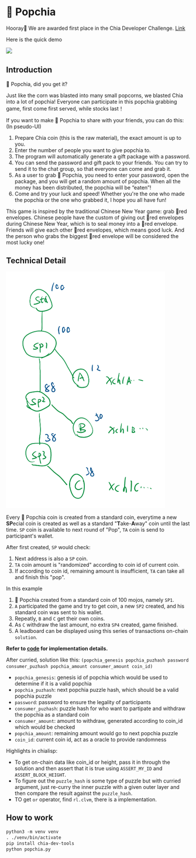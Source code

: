 # 🍿 Popchia

Hooray🎉 We are awarded first place in the Chia Developer Challenge. [Link](https://www.chia.net/2022/02/23/clovyr-dev-challenge-results.en.html)

Here is the quick demo

![](https://www.chia.net/assets/blog/popchia.gif)

## Introduction

🍿 Popchia, did you get it?

Just like the corn was blasted into many small popcorns, we blasted Chia into a lot of popchia! Everyone can participate in this popchia grabbing game, first come first served, while stocks last！

If you want to make 🍿 Popchia to share with your friends, you can do this: (In pseudo-UI)

1. Prepare Chia coin (this is the raw material), the exact amount is up to you.
1. Enter the number of people you want to give popchia to.
1. The program will automatically generate a gift package with a password.
1. You can send the password and gift pack to your friends. You can try to send it to the chat group, so that everyone can come and grab it.
1. As a user to grab 🍿 Popchia, you need to enter your password, open the package, and you will get a random amount of popchia. When all the money has been distributed, the popchia will be “eaten”!
1. Come and try your luck and speed! Whether you're the one who made the popchia or the one who grabbed it, I hope you all have fun!

This game is inspired by the traditional Chinese New Year game: grab 🧧red envelopes. Chinese people have the custom of giving out 🧧red envelopes during Chinese New Year, which is to seal money into a 🧧red envelope. Friends will give each other 🧧red envelopes, which means good luck. And the person who grabs the biggest 🧧red envelope will be considered the most lucky one!

## Technical Detail

![](pic1.png)

Every 🍿 Popchia coin is created from a standard coin, everytime a new **SP**ecial coin is created as well as a standard "**T**ake-**A**way" coin until the last time. `SP` coin is available to next round of "Pop", `TA` coin is send to participant's wallet.

After first created, `SP` would check:

1. Next address is also a `SP` coin.
2. `TA` coin amount is "randomized" according to coin id of current coin.
3. If according to coin id, remaining amount is insufficient, `TA` can take all and finish this "pop".

In this example

1. 🍿 Popchia created from a standard coin of 100 mojos, namely `SP1`. 
2. `A` participated the game and try to get coin, a new `SP2` created, and his standard coin was sent to his wallet.
3. Repeatly, `B` and `C` get their own coins.
4. As `C` withdraw the last amount, no extra `SP4` created, game finished.
5. A leadboard can be displayed using this series of transactions on-chain `solution`.

**Refer to [code](popchia.clsp) for implementation details.**

After curried, solution like this: `(popchia_genesis popchia_puzhash password consumer_puzhash popchia_amount consumer_amount coin_id)`

- `popchia_genesis`: genesis id of popchia which would be used to determine if it is a valid popchia
- `popchia_puzhash`: next popchia puzzle hash, which should be a valid popchia puzzle
- `password`: password to ensure the legality of participants
- `consumer_puzhash`: puzzle hash for who want to partipate and withdraw the popchia as a standard coin
- `consumer_amount`: amount to withdraw, generated according to coin_id which would be checked
- `popchia_amount`: remaining amount would go to next popchia puzzle
- `coin_id`: current coin id, act as a oracle to provide randomness

Highlights in chialisp:

- To get on-chain data like coin_id or height, pass it in through the solution and then assert that it is true using `ASSERT_MY_ID` and `ASSERT_BLOCK_HEIGHT`.
- To figure out the `puzzle_hash` is some type of puzzle but with curried argument, just re-curry the inner puzzle with a given outer layer and then compare the result against the `puzzle_hash`.
- TO get `or` operator, find `rl.clvm`, there is a implementation.

## How to work

```
python3 -m venv venv
. ./venv/bin/activate
pip install chia-dev-tools
python popchia.py
```